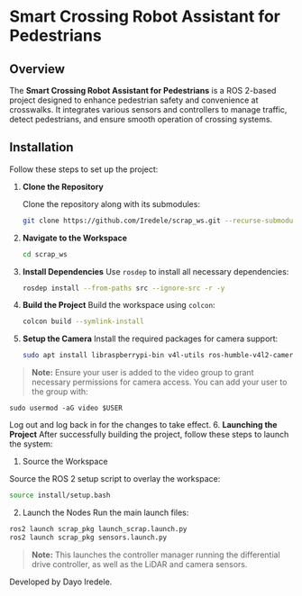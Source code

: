 # Smart Crossing Robot Assistant for Pedestrians

## Overview

The **Smart Crossing Robot Assistant for Pedestrians** is a ROS 2-based project designed to enhance pedestrian safety and convenience at crosswalks. It integrates various sensors and controllers to manage traffic, detect pedestrians, and ensure smooth operation of crossing systems.

## Installation

Follow these steps to set up the project:

1. **Clone the Repository**

   Clone the repository along with its submodules:

   ```bash
   git clone https://github.com/Iredele/scrap_ws.git --recurse-submodules

2. **Navigate to the Workspace**
   ```bash
   cd scrap_ws
3. **Install Dependencies**
   Use `rosdep` to install all necessary dependencies:
   ```bash
   rosdep install --from-paths src --ignore-src -r -y
4. **Build the Project**
   Build the workspace using `colcon`:
   ```bash
   colcon build --symlink-install
5. **Setup the Camera**
   Install the required packages for camera support:
   ```bash
   sudo apt install libraspberrypi-bin v4l-utils ros-humble-v4l2-camera
> **Note:** Ensure your user is added to the video group to grant necessary permissions for camera access. You can add your user to the group with:

    sudo usermod -aG video $USER
Log out and log back in for the changes to take effect.
6. **Launching the Project**
After successfully building the project, follow these steps to launch the system:

  1. Source the Workspace

Source the ROS 2 setup script to overlay the workspace:
  ```bash
  source install/setup.bash
```
2. Launch the Nodes
Run the main launch files:
  ```bash
  ros2 launch scrap_pkg launch_scrap.launch.py
  ros2 launch scrap_pkg sensors.launch.py
```
> **Note:** This launches the controller manager running the differential drive controller, as well as the LiDAR and camera sensors.

Developed by Dayo Iredele.




